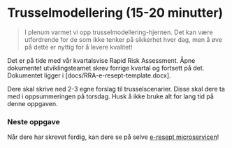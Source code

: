 # Trusselmodellering (15-20 minutter)

> I plenum varmet vi opp trusselmodellering-hjernen. Det kan være utfordrende for de som ikke tenker på sikkerhet hver dag, men å øve på dette er nyttig for å levere kvalitet!

Det er på tide med vår kvartalsvise Rapid Risk Assessment. Åpne dokumentet utviklingsteamet skrev forrige kvartal og fortsett på det. Dokumentet ligger i [docs/RRA-e-resept-template.docx].

Dere skal skrive ned 2-3 egne forslag til trusselscenarier. Disse skal dere ta med i oppsummeringen på torsdag. Husk å ikke bruke alt for lang tid på denne oppgaven.


### Neste oppgave
Når dere har skrevet ferdig, kan dere se på selve [e-resept microservicen](./1_swagger.md)!
